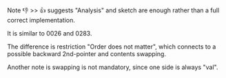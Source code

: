 Note :-1: >> :+1: suggests "Analysis" and sketch are enough rather than a full correct implementation.

It is similar to 0026 and 0283. 

The difference is restriction "Order does not matter", which connects to a possible backward 2nd-pointer and contents swapping.

Another note is swapping is not mandatory, since one side is always "val".
